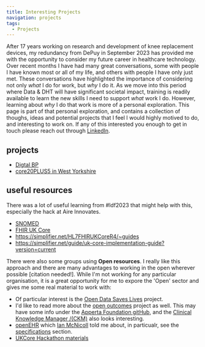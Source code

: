 ```yaml
---
title: Interesting Projects 
navigation: projects
tags:
  - Projects
---
```

After 17 years working on research and development of knee replacement devices, my redundancy from DePuy in September 2023 has provided me with the opportunity to consider my future career in healthcare technology. Over recent months I have had many great conversations, some with people I have known most or all of my life, and others with people I have only just met. These conversations have highlighted the importance of considering not only _what_ I do for work, but _why_ I do it. As we move into this period where Data & DHT will have significant societal impact, training is readily available to learn the new skills I need to support _what_ work I do. However, learning about _why_ I do that work is more of a personal exploration. This page is part of that personal exploration, and contains a collection of thoughs, ideas and potential projects that I feel I would highly motived to do, and interesting to work on.
If any of this interested you enough to get in touch please reach out through [LinkedIn](https://www.linkedin.com/in/david-wolfson-6149a38/ "LinkedIn").

## projects
<!-- change these to be tiles rather than a list... -->
* [Digtal BP](digitalBP/)
* [core20PLUS5 in West Yorkshire](core20PLUS5wy/)

## useful resources 
There was a lot of useful learning from #ldf2023 that might help with this, especially the hack at Aire Innovates. 
  * [SNOMED](https://www.snomed.org/) 
  * [FHIR UK Core](https://digital.nhs.uk/services/fhir-uk-core)
  * https://simplifier.net/HL7FHIRUKCoreR4/~guides
  * https://simplifier.net/guide/uk-core-implementation-guide?version=current

There were also some groups using **Open resources**. I really like this approach and there are many advantages to working in the open wherever possible [citation needed!]. While I'm not working for any particular organisation, it is a great opportunity for me to expore the 'Open' sector and gives me some real material to work with:
  * Of particular interest is the [Open Data Saves Lives](https://opendatasaveslives.org/) project.
  * I'd like to read more about the [open outcomes](ahttps://apperta.org/openOutcomes/) project as well. This may have some info under the [Apperta Foundation gitHub](https://github.com/AppertaFoundation), and the [Clinical Knowledge Manager /(CKM)](https://ckm.apperta.org/ckm/) also looks interesting. 
  * [openEHR](https://openehr.org/) which [Ian McNicoll](https://www.linkedin.com/in/ianmcnicoll/) told me about, in particualr, see the [specifications](https://specifications.openehr.org/) section.
  * [UKCore Hackathon materials](https://simplifier.net/guide/UKCore-Hackathon/)